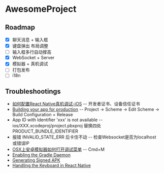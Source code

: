 # AwesomeProject

## Roadmap

- [x] 聊天消息 + 输入框
- [x] 键盘弹出 布局调整
- [ ] 输入框多行自动撑高
- [x] WebSocket + Server
- [x] 模拟器 + 真机调试
- [ ] 打包发布
- [ ] i18n

## Troubleshootings

- [如何配置React Native真机调试-iOS](http://www.open-open.com/lib/view/open1456707122859.html) -- 开发者证书、设备信任证书
- [Building your app for production](https://facebook.github.io/react-native/docs/running-on-device-ios.html#building-your-app-for-production) -- Project -> Scheme -> Edit Scheme -> Build Configuration = Release
- App ID with Identifier 'xxx' is not available -- ios/XXX.xcodeproj/project.pbxproj 替换四处PRODUCT_BUNDLE_IDENTIFIER
- 报错 INVALID_STATE_ERR 后卡住不动 -- 检查Websocket是否为localhost或错误IP
- [OSX上安卓模拟器如何打开调试菜单](http://stackoverflow.com/a/37497678) -- Cmd+M
- [Enabling the Gradle Daemon](https://docs.gradle.org/2.14.1/userguide/gradle_daemon.html#N10473)
- [Generating Signed APK ](https://facebook.github.io/react-native/docs/signed-apk-android.html)
- [Handling the Keyboard in React Native](http://blog.arjun.io/react-native/mobile/cross-platform/2016/04/01/handling-the-keyboard-in-react-native.html)
